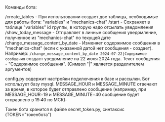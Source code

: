 Команды бота:

/create_tables - При использовании создает две таблицы, необходимые для работы бота: "variables" и "mechanics-chat"
/start - Сохраняет в таблице "variables" id группы, в которую надо отсылать уведомления
/show_today_message - Отправляет в личные сообщения уведомление, полученное из "mechanics-chat" по текущей дате 
/change_message_content_by_date - Изменяет содержимое сообщения в "mechanics-chat" (если с указанной датой нет сообщения - создает). Например:
`/change_message_content_by_date 2024-07-22|Содержимое сообщения` создаст уведомление на 22 июля 2024 года. Текст сообщения - "Содержимое сообщения". (Символ "|" является разделителем аргументов)

config.py содержит настройки подключения к базе и рассылки. Бот использует базу mysql. MESSAGE_HOUR и MESSAGE_MINUTE отвечают за время, в которое будет отправлено сообщение (например, при MESSAGE_HOUR=19 и MESSAGE_MINUTE=40 сообщение будет отправлено в 19:40 по МСК):

Токен бота хранится в файле secret_token.py, синтаксис (TOKEN="токенбота")
